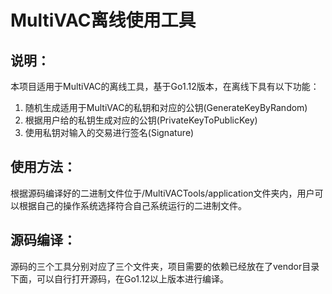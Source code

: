 # MultiVAC离线使用工具

## 说明：

本项目适用于MultiVAC的离线工具，基于Go1.12版本，在离线下具有以下功能：

1. 随机生成适用于MultiVAC的私钥和对应的公钥(GenerateKeyByRandom)
2. 根据用户给的私钥生成对应的公钥(PrivateKeyToPublicKey)
3. 使用私钥对输入的交易进行签名(Signature)

## 使用方法：

根据源码编译好的二进制文件位于/MultiVACTools/application文件夹内，用户可以根据自己的操作系统选择符合自己系统运行的二进制文件。

## 源码编译：

源码的三个工具分别对应了三个文件夹，项目需要的依赖已经放在了vendor目录下面，可以自行打开源码，在Go1.12以上版本进行编译。

